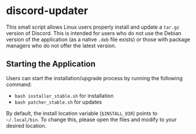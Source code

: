 # discord-updater

This small script allows Linux users properly install and update a `tar.gz` version of Discord. This is intended for users who do not use the Debian version of the application (as a native `.deb` file exists) or those with package managers who do not offer the latest version.

## Starting the Application
Users can start the installation/upgrade process by running the following command:

* `bash installer_stable.sh` for installation
* `bash patcher_stable.sh` for updates

By default, the install location variable (`$INSTALL_DIR`) points to `~/.local/bin`. To change this, please open the files and modify to your desired location.
